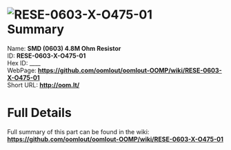 
![RESE-0603-X-O475-01](https://github.com/oomlout/oomlout-OOMP/blob/master/parts/RESE-0603-X-O475-01/RESE-0603-X-O475-01_420.jpg)   
Summary
=================
  
Name: __SMD (0603) 4.8M Ohm Resistor__    
ID: __RESE-0603-X-O475-01__   
Hex ID: ____   
WebPage: __https://github.com/oomlout/oomlout-OOMP/wiki/RESE-0603-X-O475-01__   
Short URL: __http://oom.lt/__   

Full Details
==========================
Full summary of this part can be found in the wiki:   
__https://github.com/oomlout/oomlout-OOMP/wiki/RESE-0603-X-O475-01__    

